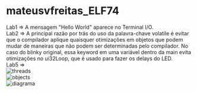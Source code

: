 # mateusvfreitas_ELF74

Lab1 => A mensagem "Hello World" aparece no Terminal I/O.  
Lab2 => A principal razão por trás do uso da palavra-chave volatile é evitar que o compilador aplique quaisquer otimizações em objetos que podem mudar de maneiras que não podem ser determinadas pelo compilador. No caso do blinky original, essa keyword em uma variável dentro da main evita otimizações no ui32Loop, que é usado para fazer os delays do LED.  
Lab5 =>  
![threads](https://user-images.githubusercontent.com/39716161/143166509-4df1e17e-995d-492c-b594-d6cd6aa17d9b.png)  
![objects](https://user-images.githubusercontent.com/39716161/143166505-698d01ec-d66a-4fa4-9a44-c4e4b00e0f10.png)  
![diagrama](https://user-images.githubusercontent.com/39716161/143166493-73f130f0-2707-401f-a01a-2b5ffa549aa0.png)  
